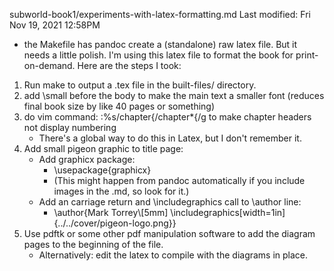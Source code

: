 subworld-book1/experiments-with-latex-formatting.md
Last modified: Fri Nov 19, 2021  12:58PM

* the Makefile has pandoc create a (standalone) raw latex file. But it needs a little polish. I'm using this latex file to format the book for print-on-demand. Here are the steps I took:

1. Run make to output a .tex file in the built-files/ directory.
2. add \small before the body to make the main text a smaller font (reduces final book size by like 40 pages or something)
3. do vim command: :%s/chapter{/chapter\*{/g to make chapter headers not display numbering
	* There's a global way to do this in Latex, but I don't remember it.
4. Add small pigeon graphic to title page:
	* Add graphicx package:
		* \usepackage{graphicx}
		* (This might happen from pandoc automatically if you include images in the .md, so look for it.)
	* Add an carriage return and \includegraphics call to \author line:
		* \author{Mark Torrey\\[5mm] \includegraphics[width=1in]{../../cover/pigeon-logo.png}}
5. Use pdftk or some other pdf manipulation software to add the diagram pages to the beginning of the file.
	* Alternatively: edit the latex to compile with the diagrams in place.


